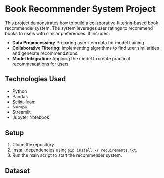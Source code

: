 # Book Recommender System Project

This project demonstrates how to build a collaborative filtering-based book recommender system. The system leverages user ratings to recommend books to users with similar preferences. It includes:

- **Data Preprocessing:** Preparing user-item data for model training.
- **Collaborative Filtering:** Implementing algorithms to find user similarities and generate recommendations.
- **Model Integration:** Applying the model to create practical recommendations for users.

## Technologies Used
- Python
- Pandas
- Scikit-learn
- Numpy
- Streamlit
- Jupyter Notebook

## Setup
1. Clone the repository.
2. Install dependencies using `pip install -r requirements.txt`.
3. Run the main script to start the recommender system.

## Dataset



